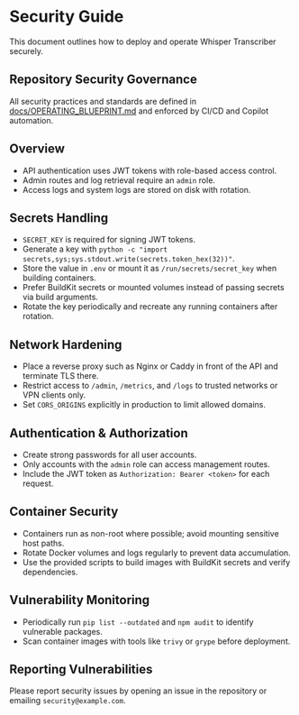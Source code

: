 # Security Guide

This document outlines how to deploy and operate Whisper Transcriber securely.

## Repository Security Governance
All security practices and standards are defined in [docs/OPERATING_BLUEPRINT.md](docs/OPERATING_BLUEPRINT.md) and enforced by CI/CD and Copilot automation.

## Overview
- API authentication uses JWT tokens with role-based access control.
- Admin routes and log retrieval require an `admin` role.
- Access logs and system logs are stored on disk with rotation.

## Secrets Handling
- `SECRET_KEY` is required for signing JWT tokens.
- Generate a key with `python -c "import secrets,sys;sys.stdout.write(secrets.token_hex(32))"`.
- Store the value in `.env` or mount it as `/run/secrets/secret_key` when building containers.
- Prefer BuildKit secrets or mounted volumes instead of passing secrets via build arguments.
- Rotate the key periodically and recreate any running containers after rotation.

## Network Hardening
- Place a reverse proxy such as Nginx or Caddy in front of the API and terminate TLS there.
- Restrict access to `/admin`, `/metrics`, and `/logs` to trusted networks or VPN clients only.
- Set `CORS_ORIGINS` explicitly in production to limit allowed domains.

## Authentication & Authorization
- Create strong passwords for all user accounts.
- Only accounts with the `admin` role can access management routes.
- Include the JWT token as `Authorization: Bearer <token>` for each request.

## Container Security
- Containers run as non-root where possible; avoid mounting sensitive host paths.
- Rotate Docker volumes and logs regularly to prevent data accumulation.
- Use the provided scripts to build images with BuildKit secrets and verify dependencies.

## Vulnerability Monitoring
- Periodically run `pip list --outdated` and `npm audit` to identify vulnerable packages.
- Scan container images with tools like `trivy` or `grype` before deployment.

## Reporting Vulnerabilities
Please report security issues by opening an issue in the repository or emailing `security@example.com`.

